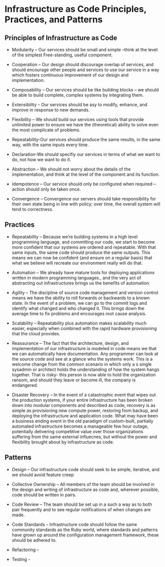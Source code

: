 # Infrastructure as Code Principles, Practices, and Patterns

## Principles of Infrastructure as Code
  
* Modularity – Our services should be small and simple –think at the level of the simplest 
  Free-standing, useful component.

* Cooperation – Our design should discourage overlap of services, and should encourage other people and services to use our service in a way which fosters continuous improvement of our design and implementation.

* Composability – Our services should be like building blocks – we should be able to build complete, complex systems by integrating them.

* Extensibility – Our services should be asy to modify, enhance, and improve in response to new demands. 

* Flexibility – We should build our services using tools that provide unlimited power to ensure we have the (theoretical) ability to solve even the most complicate of problems. 

* Repeatability-Our services should produce the same results, in the same way, with the same inputs every time. 

* Declaration-We should specifiy our services in terms of what we want to do, not how we want to do it. 

* Abstraction – We should not worry about the details of the implementation, and think at the level of the component and its function. 

* Idempotence – Our service should only be configured when required – action should only be taken once.

* Convergence – Convergence our servers should take responsibility for their own state being in line with policy; over time, the overall system will tend to correctness. 

## Practices

* Repeatability – Because we’re building systems in a high level programming language, and committing our code, we start to become more confident that our systems are ordered and repeatable. With that same inputs, the same code should produce the same outputs. This means we can now be confident (and ensure on a regular basis) that what we believe will recreate our environment really will do that.
 
* Automation – We already have mature tools for deploying applications written in modern programming languages., and the very act of abstracting out infrastructures brings us the benefits of automation. 

* Agility – The discipline of source code management and version control means we have the ability to roll forwards or backwards to a known state. In the event of a problem, we can go to the commit logs and identify what changed and who changed it. This brings down the average time to fix problems and encourages root cause analysis. 

* Scalability – Repeatability plus automation makes scalability much easier, especially when combined with the rapid hardware provisioning that the cloud provides. 

* Reassurance – The fact that the architecture, design, and implementation of our infrastructure is modeled in code means we that we can automatically have documentation. Any programmer can look at the source code and see at a glance who the systems work. This is a welcome change from the common scenario in which only a s single sysadmin or architect holds the understanding of how the system hangs together. That is risky- this person is now able to hold the organization ransom, and should they leave or become ill, the company is endangered. 

* Disaster Recovery – In the event of a catastrophic event that wipes out the production systems, if your entire infrastructure has been broken down into modular components and described as code, recovery is as simple as provisioning new compute power, restoring from backup, and deploying the infrastructure and application code. What may have been a business ending event in the old paradigm of custom-built, partially automated infrastructure becomes a manageable few hour outage, potentially delivering competitive value over those organizations suffering from the same external influecnes, but without the power and flexibility brought about by infrastructure as code. 

## Patterns
* Design – Our infrastructure code should seek to be simple, iterative, and we should avoid feature creep

* Collective Ownership – All members of the team should be involved in the design and writing of infrastructure as code and, wherever possible, code should be written in pairs. 

* Code Review – The team should be set up in a such a way as to both pair frequently and to see regular notifications of when changes are made.

* Code Standards – Infrastructure code should follow the same community standards as the Ruby world, where standards and patterns have grown up around the configuration management framework, these should be adhered to.

* Refactoring – 

* Testing -
